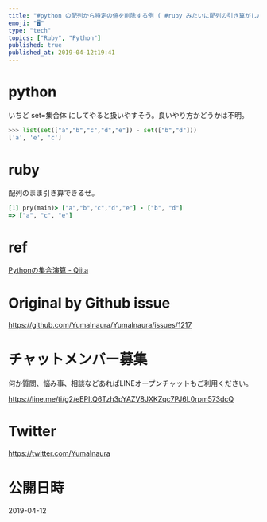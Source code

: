 ```yaml
---
title: "#python の配列から特定の値を削除する例 ( #ruby みたいに配列の引き算がしたい )"
emoji: "🖥"
type: "tech"
topics: ["Ruby", "Python"]
published: true
published_at: 2019-04-12t19:41
---
```


# python
いちど set=集合体  にしてやると扱いやすそう。良いやり方かどうかは不明。

```py
>>> list(set(["a","b","c","d","e"]) - set(["b","d"]))
['a', 'e', 'c']
```

# ruby
配列のまま引き算できるぜ。
```rb
[1] pry(main)> ["a","b","c","d","e"] - ["b", "d"]
=> ["a", "c", "e"]
```

# ref

[Pythonの集合演算 - Qiita](https://qiita.com/Tocyuki/items/0bc783daab382ef7a0ec)

# Original by Github issue

https://github.com/YumaInaura/YumaInaura/issues/1217








<!-- Update From Qiita API -->

# チャットメンバー募集


何か質問、悩み事、相談などあればLINEオープンチャットもご利用ください。

https://line.me/ti/g2/eEPltQ6Tzh3pYAZV8JXKZqc7PJ6L0rpm573dcQ





# Twitter


https://twitter.com/YumaInaura


<!-- Update From Qiita API -->



# 公開日時

2019-04-12
